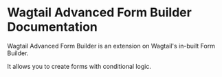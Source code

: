 # Wagtail Advanced Form Builder Documentation

Wagtail Advanced Form Builder is an extension on Wagtail's in-built Form Builder.

It allows you to create forms with conditional logic. 
